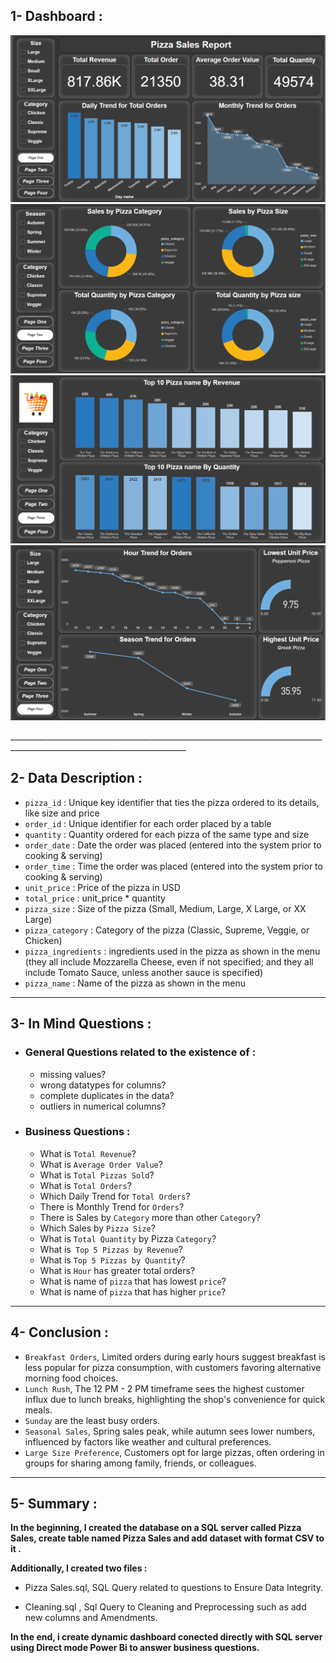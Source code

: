 ## 1- Dashboard :
</p>
  <p float="left">
  <img src='Dashboard\Screen one.png'/>
  <img src='Dashboard\Screen two.png'/>
  <img src='Dashboard\Screen three.png'/>
  <img src='Dashboard\Screen four.png'/>
</p>
__________________________________________________________________________________________________________________________

## 2- Data Description :
- `pizza_id` : Unique key identifier that ties the pizza ordered to its details, like size and price
- `order_id` : Unique identifier for each order placed by a table
- `quantity` : Quantity ordered for each pizza of the same type and size
- `order_date` : Date the order was placed (entered into the system prior to cooking & serving)
- `order_time` : Time the order was placed (entered into the system prior to cooking & serving)
- `unit_price` : Price of the pizza in USD
- `total_price` : unit_price * quantity
- `pizza_size` : Size of the pizza (Small, Medium, Large, X Large, or XX Large)
- `pizza_category` : Category of the pizza (Classic, Supreme, Veggie, or Chicken)
- `pizza_ingredients` : ingredients used in the pizza as shown in the menu (they all include Mozzarella Cheese, even if not specified; and they all include Tomato Sauce, unless another sauce is specified)
- `pizza_name` : Name of the pizza as shown in the menu

__________________________________________________________________________________________________________________________

## 3- In Mind Questions :
- ### General Questions related to the existence of :
  - missing values?
  - wrong datatypes for columns?
  - complete duplicates in the data?
  - outliers in numerical columns?
 
- ### Business Questions :
  - What is `Total Revenue`?
  - What is `Average Order Value`?
  - What is `Total Pizzas Sold`?
  - What is `Total Orders`?
  - Which Daily Trend for `Total Orders`?
  - There is Monthly Trend for `Orders`?
  - There is Sales by `Category` more than other `Category`?
  - Which Sales by `Pizza Size`?
  - What is `Total Quantity` by Pizza `Category`?
  - What is` Top 5 Pizzas by Revenue`?
  - What is `Top 5 Pizzas by Quantity`?
  - What is `Hour` has greater total orders?
  - What is name of `pizza` that has lowest `price`?
  - What is name of `pizza` that has higher `price`?
__________________________________________________________________________________________________________________________

## 4- Conclusion :
- `Breakfast Orders`, Limited orders during early hours suggest breakfast is less popular for pizza consumption, with customers favoring alternative morning food choices.
- `Lunch Rush`, The 12 PM - 2 PM timeframe sees the highest customer influx due to lunch breaks, highlighting the shop's convenience for quick meals.
- `Sunday` are the least busy orders.
- `Seasonal Sales`, Spring sales peak, while autumn sees lower numbers, influenced by factors like weather and cultural preferences.
- `Large Size Preference`, Customers opt for large pizzas, often ordering in groups for sharing among family, friends, or colleagues.
__________________________________________________________________________________________________________________________

## 5- Summary :
**In the beginning, I created the database on a SQL server called Pizza Sales, create table named Pizza Sales and add dataset with format CSV to it .**

**Additionally, I created two files :**
  - Pizza Sales.sql, SQL Query  related to questions to Ensure Data Integrity.

  - Cleaning.sql , Sql Query to Cleaning and  Preprocessing such as add new columns and Amendments.

**In the end, i create dynamic dashboard conected directly with SQL server using Direct mode  Power Bi to answer business questions.**
